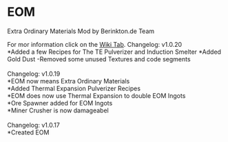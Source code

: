 # EOM
Extra Ordinary Materials Mod by Berinkton.de Team

For mor information click on the [Wiki Tab](https://github.com/BerinktonDE/EOM/wiki).
Changelog: v1.0.20<br>
*Added a few Recipes for The TE Pulverizer and Induction Smelter
*Added Gold Dust
-Removed some unused Textures and code segments
<br><br>
Changelog: v1.0.19<br>
*EOM now means Extra Ordinary Materials<br>
*Added Thermal Expansion Pulverizer Recipes<br>
*EOM does now use Thermal Expansion to double EOM Ingots<br>
*Ore Spawner added for EOM Ingots<br>
*Miner Crusher is now damageabel
<br><br>
Changelog: v1.0.17<br>
*Created EOM
